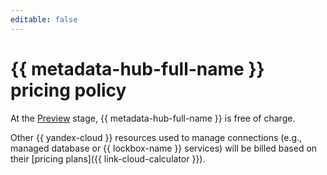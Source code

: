 ```yaml
---
editable: false
---
```


# {{ metadata-hub-full-name }} pricing policy



At the [Preview](../overview/concepts/launch-stages.md) stage, {{ metadata-hub-full-name }} is free of charge.

Other {{ yandex-cloud }} resources used to manage connections (e.g., managed database or {{ lockbox-name }} services) will be billed based on their [pricing plans]({{ link-cloud-calculator }}).
